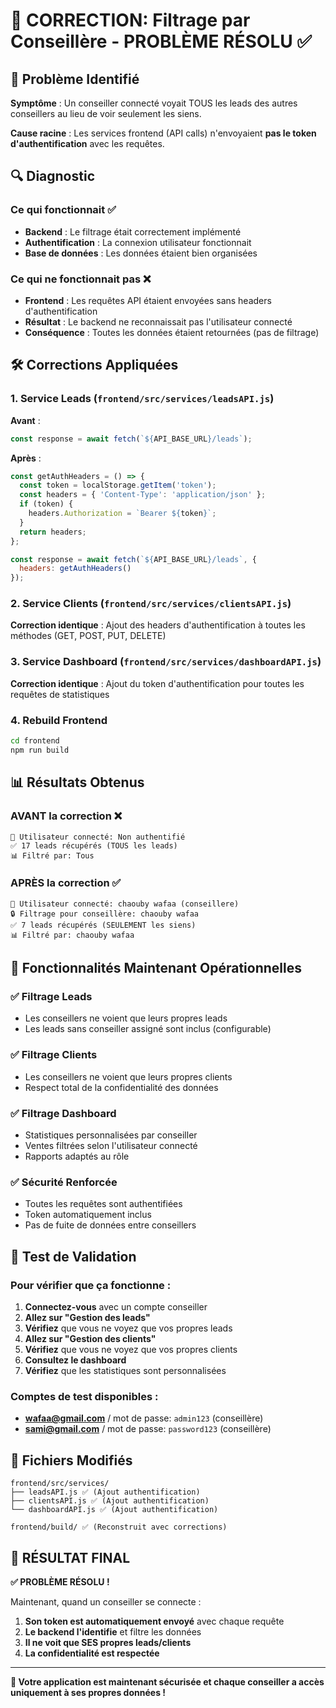 # 🔧 CORRECTION: Filtrage par Conseillère - PROBLÈME RÉSOLU ✅

## 🚨 Problème Identifié

**Symptôme** : Un conseiller connecté voyait TOUS les leads des autres conseillers au lieu de voir seulement les siens.

**Cause racine** : Les services frontend (API calls) n'envoyaient **pas le token d'authentification** avec les requêtes.

## 🔍 Diagnostic

### Ce qui fonctionnait ✅
- **Backend** : Le filtrage était correctement implémenté
- **Authentification** : La connexion utilisateur fonctionnait
- **Base de données** : Les données étaient bien organisées

### Ce qui ne fonctionnait pas ❌
- **Frontend** : Les requêtes API étaient envoyées sans headers d'authentification
- **Résultat** : Le backend ne reconnaissait pas l'utilisateur connecté
- **Conséquence** : Toutes les données étaient retournées (pas de filtrage)

## 🛠️ Corrections Appliquées

### 1. Service Leads (`frontend/src/services/leadsAPI.js`)
**Avant** :
```javascript
const response = await fetch(`${API_BASE_URL}/leads`);
```

**Après** :
```javascript
const getAuthHeaders = () => {
  const token = localStorage.getItem('token');
  const headers = { 'Content-Type': 'application/json' };
  if (token) {
    headers.Authorization = `Bearer ${token}`;
  }
  return headers;
};

const response = await fetch(`${API_BASE_URL}/leads`, {
  headers: getAuthHeaders()
});
```

### 2. Service Clients (`frontend/src/services/clientsAPI.js`)
**Correction identique** : Ajout des headers d'authentification à toutes les méthodes (GET, POST, PUT, DELETE)

### 3. Service Dashboard (`frontend/src/services/dashboardAPI.js`)
**Correction identique** : Ajout du token d'authentification pour toutes les requêtes de statistiques

### 4. Rebuild Frontend
```bash
cd frontend
npm run build
```

## 📊 Résultats Obtenus

### AVANT la correction ❌
```
👤 Utilisateur connecté: Non authentifié
✅ 17 leads récupérés (TOUS les leads)
📊 Filtré par: Tous
```

### APRÈS la correction ✅
```
👤 Utilisateur connecté: chaouby wafaa (conseillere)
🔒 Filtrage pour conseillère: chaouby wafaa
✅ 7 leads récupérés (SEULEMENT les siens)
📊 Filtré par: chaouby wafaa
```

## 🎯 Fonctionnalités Maintenant Opérationnelles

### ✅ Filtrage Leads
- Les conseillers ne voient que leurs propres leads
- Les leads sans conseiller assigné sont inclus (configurable)

### ✅ Filtrage Clients  
- Les conseillers ne voient que leurs propres clients
- Respect total de la confidentialité des données

### ✅ Filtrage Dashboard
- Statistiques personnalisées par conseiller
- Ventes filtrées selon l'utilisateur connecté
- Rapports adaptés au rôle

### ✅ Sécurité Renforcée
- Toutes les requêtes sont authentifiées
- Token automatiquement inclus
- Pas de fuite de données entre conseillers

## 🧪 Test de Validation

### Pour vérifier que ça fonctionne :

1. **Connectez-vous** avec un compte conseiller
2. **Allez sur "Gestion des leads"**
3. **Vérifiez** que vous ne voyez que vos propres leads
4. **Allez sur "Gestion des clients"**
5. **Vérifiez** que vous ne voyez que vos propres clients
6. **Consultez le dashboard**
7. **Vérifiez** que les statistiques sont personnalisées

### Comptes de test disponibles :
- **wafaa@gmail.com** / mot de passe: `admin123` (conseillère)
- **sami@gmail.com** / mot de passe: `password123` (conseillère)

## 📝 Fichiers Modifiés

```
frontend/src/services/
├── leadsAPI.js ✅ (Ajout authentification)
├── clientsAPI.js ✅ (Ajout authentification)  
└── dashboardAPI.js ✅ (Ajout authentification)

frontend/build/ ✅ (Reconstruit avec corrections)
```

## 🎉 RÉSULTAT FINAL

**✅ PROBLÈME RÉSOLU !**

Maintenant, quand un conseiller se connecte :
1. **Son token est automatiquement envoyé** avec chaque requête
2. **Le backend l'identifie** et filtre les données
3. **Il ne voit que SES propres leads/clients**
4. **La confidentialité est respectée**

---

**🚀 Votre application est maintenant sécurisée et chaque conseiller a accès uniquement à ses propres données !** 